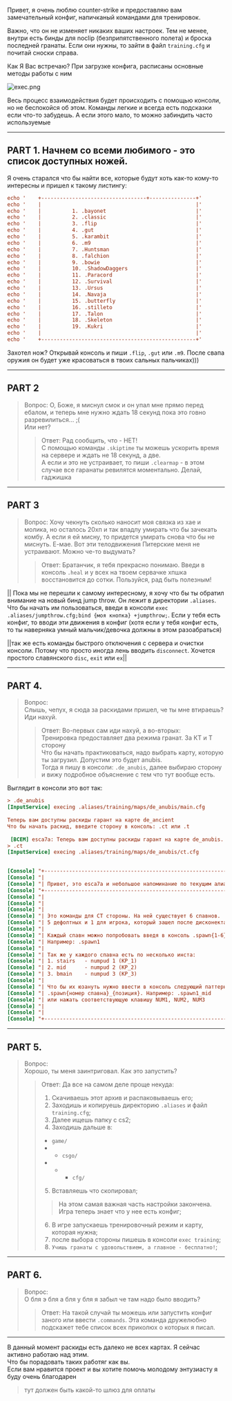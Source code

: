 Привет, я очень люблю counter-strike и предоставляю вам замечательный конфиг,
напичканый командами для тренировок.

Важно, что он не изменяет никаких ваших настроек. 
Тем не менее, внутри есть бинды для noclip (безприпятственного полета) и броска последней гранаты.
Если они нужны, то зайти в файл `training.cfg` и почитай сноски справа.

Как Я Вас встречаю?
При загрузке конфига, расписаны основные методы работы с ним

![exec.png](src/exec.png)

Весь процесс взаимодействия будет происходить с помощью консоли, но не беспокойся об этом. 
Команды легкие и всегда есть подсказки если что-то забудешь. А если этого мало, то можно забиндить часто используемые

---

## PART 1. Начнем со всеми любимого - это список доступных ножей. 
Я очень старался что бы найти все, которые будут хоть как-то кому-то интересны и пришел к такому листингу:
```cfg
echo '    +----------------------------------+---------------+'
echo '    |                                                  |'
echo '    |          1. .bayonet                             |'
echo '    |          2. .classic                             |'
echo '    |          3. .flip                                |'
echo '    |          4. .gut                                 |'
echo '    |          5. .karambit                            |'
echo '    |          6. .m9                                  |'
echo '    |          7. .Huntsman                            |'
echo '    |          8. .falchion                            |'
echo '    |          9. .bowie                               |'
echo '    |          10. .ShadowDaggers                      |'
echo '    |          11. .Paracord                           |'
echo '    |          12. .Survival                           |'
echo '    |          13. .Ursus                              |'
echo '    |          14. .Navaja                             |'
echo '    |          15. .butterfly                          |'
echo '    |          16. .stilleto                           |'
echo '    |          17. .Talon                              |'
echo '    |          18. .Skeleton                           |'
echo '    |          19. .Kukri                              |'
echo '    |                                                  |'
echo '    +--------------------------------------------------+'
```

Захотел нож? Открывай консоль и пиши `.flip`, `.gut` или `.m9`. 
После свапа оружия он будет уже красоваться в твоих сальных пальчиках)))

---

## PART 2
> Вопрос:
> О, Боже, я миснул смок и он упал мне прямо перед ебалом, и теперь мне нужно ждать 18 секунд пока это говно разревилиться... ;(  
> Или нет?
> > Ответ: Рад сообщить, что - НЕТ!  
> > С помощью команды `.skiptime` ты можешь ускорить время на сервере и ждать не 18 секунд, а две.  
> > А если и это не устраивает, то пиши `.clearmap` - в этом случае все гаранаты ревилятся моментально. Делай, гаджишка 

---
## PART 3
> Вопрос: 
> Хочу чекнуть сколько наносит моя связка из хае и молика, но осталось 20хп и так впадлу умирать что бы зачекать комбу. 
> А если я ей мисну, то придется умирать снова что бы не миснуть. 
> Е-мае. Вот эти телодвижения Питерские меня не устраивают. Можно че-то выдумать?
> >Ответ:
> Братанчик, я тебя прекрасно понимаю. Введи в консоль `.heal` и у всех на твоем сервачке хпшка восстановится до сотки. 
Пользуйся, рад быть полезным!

|| Пока мы не перешли к самому интересному, я хочу что бы ты обратил внимание на новый бинд jump throw. Он лежит в директории `.aliases`. 
Что бы начать им пользоваться, введи в консоли `exec .aliases/jumpthrow.cfg;bind {моя кнопка} +jumpthrow;`. 
Если у тебя есть конфиг, то вводи эти движения в конфиг (хотя если у тебя конфиг есть, то ты наверняка умный мальчик/девочка должны в этом разоабраться)

||так же есть команды быстрого отключения с сервера и очистки консоли. Потому что просто иногда лень вводить `disconnect`. Хочется простого славянского `disc`, `exit` или `ex`||

---

## PART 4. 
> Вопрос:  
> Слышь, чепух, я сюда за раскидами пришел, че ты мне втираешь? Иди нахуй.
> > Ответ:
> > Во-первых сам иди нахуй, а во-вторых:  
> > Тренировка предоставляет два режима гранат. За КТ и Т сторону  
Что бы начать практиковаться, надо выбрать карту, которую ты загрузил. Допустим это будет anubis.  
Тогда я пишу в консоли: `.de_anubis`, далее выбираю сторону и вижу подробное объяснение с тем что тут вообще есть.

Выглядит в консоли это вот так:
```cfg
> .de_anubis
[InputService] execing .aliases/training/maps/de_anubis/main.cfg
 
Теперь вам доступны раскиды гарант на карте de_ancient
Что бы начать раскид, введите сторону в консоль: .ct или .t
 
 [ВСЕМ] esca7a: Теперь вам доступны раскиды гарант на карте de_anubis. Что бы начать раскид, введите сторону в консоль: .ct или .t
> .ct
[InputService] execing .aliases/training/maps/de_anubis/ct.cfg
 

[Console] "+-----------------------------------------------------------------+"
[Console] "|                                                                 |"
[Console] "| Привет, это esca7a и небольшое напоминание по текущим алиасам   |"
[Console] "+-----------------------------------------------------------------+"
[Console] "|                                                                  \"
[Console] "|                                                                   \"
[Console] "|                                                                    \"
[Console] "| Это команды для CT стороны. На ней существует 6 спавнов.            \"
[Console] "| 5 дефолтных и 1 для игрока, который зашел после дисконекта.         |"
[Console] "|                                                                     |"
[Console] "| Каждый спавн можно попробовать введя в консоль .spawn{1-6}          |"
[Console] "| Например: .spawn1                                                   |"
[Console] "|                                                                     |"
[Console] "| Так же у каждого спавна есть по несколько инста:                    |"
[Console] "| 1. stairs   - numpud 1 (KP_1)                                       |"
[Console] "| 2. mid      - numpud 2 (KP_2)                                       |"
[Console] "| 3. bmain    - numpud 3 (KP_3)                                       |"
[Console] "|                                                                     |"
[Console] "| Что бы их юзануть нужно ввести в консоль следующий паттерн:         |"
[Console] "| .spawn{номер спавна}_{позиция}. Например: .spawn1_mid               |"
[Console] "| или нажать соответствующую клавишу NUM1, NUM2, NUM3                 |"
[Console] "|                                                                     |"
[Console] "|                                                                     |"
[Console] "+---------------------------------------------------------------------+"
```

---

## PART 5. 
> Вопрос:  
> Хорошо, ты меня заинтриговал. Как это запустить?
> > Ответ: Да все на самом деле проще некуда:
> > 1. Скачиваешь этот архив и распаковываешь его;  
> > 2. Заходишь и копируешь директорию `.aliases` и файл `training.cfg`;
> > 3. Далее ищешь папку с cs2;
> > 4. Заходишь дальше в: 
> > - `game/`
> > - - `csgo/`
> > - - - `cfg/`  
> > 5. Вставляешь что скопировал;  
> > > На этом самая важная часть настройки закончена. Игра теперь знает что у нее есть конфиг;  
> > 6. В игре запускаешь тренировочный режим и карту, которая нужна;
> > 7. после выбора стороны пишешь в консоли `exec training`;  
> > 8. `Учишь гранаты с удовольствием, а главное - бесплатно!`;

---

## PART 6. 
> Вопрос:  
> О бля э бля а бля у бля я забыл че там надо было вводить? 
> > Ответ: На такой случай ты можешь или запустить конфиг заного или ввести `.commands`. 
Эта команда дружелюбно подскажет тебе список всех приколюх о которых я писал. 

---

В данный момент раскиды есть далеко не всех картах. Я сейчас активно работаю над этим.  
Что бы порадовать таких работяг как вы.  
Если вам нравится проект и вы хотите помочь молодому энтузиасту я буду очень благодарен  
> тут должен быть какой-то шлюз для оплаты
